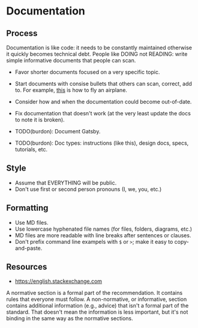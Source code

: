 # Documentation

## Process

Documentation is like code: it needs to be constantly maintained otherwise it quickly becomes technical debt.
People like DOING not READING: write simple informative documents that people can scan.

- Favor shorter documents focused on a very specific topic.
- Start documents with consise bullets that others can scan, correct, add to.
  For example, [this](http://download.aopa.org/121010av-adventures.pdf) is how to fly an airplane.
- Consider how and when the documentation could become out-of-date.
- Fix documentation that doesn't work (at the very least update the docs to note it is broken).

- TODO(burdon): Document Gatsby.
- TODO(burdon): Doc types: instructions (like this), design docs, specs, tutorials, etc.


## Style

- Assume that EVERYTHING will be public.
- Don't use first or second person pronouns (I, we, you, etc.)


## Formatting

- Use MD files.
- Use lowercase hyphenated file names (for files, folders, diagrams, etc.)
- MD files are more readable with line breaks after sentences or clauses.
- Don't prefix command line exampels with `$` or `>`; make it easy to copy-and-paste.


## Resources

- https://english.stackexchange.com



A normative section is a formal part of the recommendation. It contains rules that everyone must follow.
A non-normative, or informative, section contains additional information (e.g., advice) that isn't a formal part of the standard. 
That doesn't mean the information is less important, but it's not binding in the same way as the normative sections.
